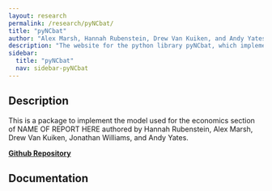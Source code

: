 ```yaml
---
layout: research
permalink: /research/pyNCbat/
title: "pyNCbat"
author: "Alex Marsh, Hannah Rubenstein, Drew Van Kuiken, and Andy Yates."
description: "The website for the python library pyNCbat, which implements the code to numerical solve the model used in TITLE."
sidebar:
  title: "pyNCbat"
  nav: sidebar-pyNCbat
---
```


## Description

This is a package to implement the model used for the economics section of NAME OF REPORT HERE authored by Hannah Rubenstein, Alex Marsh, Drew Van Kuiken, Jonathan Williams, and Andy Yates.

<a href="https://github.com/alexiom/pyNCbat/"><i class="fa-brands fa-github" style="color:gray;"></i><strong>Github Repository</strong></a>

## Documentation